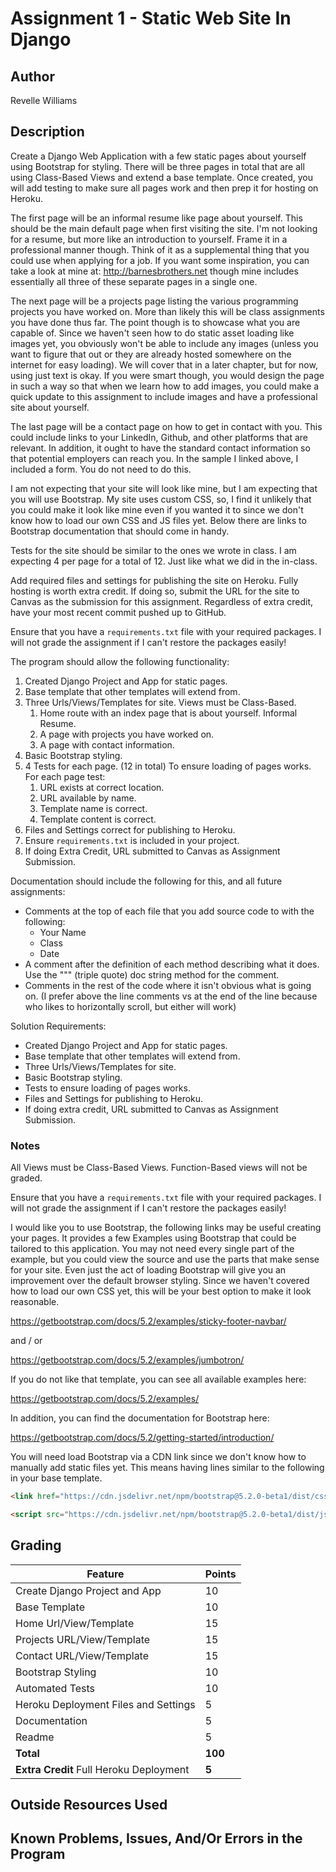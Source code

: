 # Assignment 1 - Static Web Site In Django

## Author
Revelle Williams


## Description

Create a Django Web Application with a few static pages about yourself using Bootstrap for styling. There will be three pages in total that are all using Class-Based Views and extend a base template. Once created, you will add testing to make sure all pages work and then prep it for hosting on Heroku.

The first page will be an informal resume like page about yourself. This should be the main default page when first visiting the site. I'm not looking for a resume, but more like an introduction to yourself. Frame it in a professional manner though. Think of it as a supplemental thing that you could use when applying for a job. If you want some inspiration, you can take a look at mine at: http://barnesbrothers.net though mine includes essentially all three of these separate pages in a single one.

The next page will be a projects page listing the various programming projects you have worked on. More than likely this will be class assignments you have done thus far. The point though is to showcase what you are capable of. Since we haven't seen how to do static asset loading like images yet, you obviously won't be able to include any images (unless you want to figure that out or they are already hosted somewhere on the internet for easy loading). We will cover that in a later chapter, but for now, using just text is okay. If you were smart though, you would design the page in such a way so that when we learn how to add images, you could make a quick update to this assignment to include images and have a professional site about yourself.

The last page will be a contact page on how to get in contact with you. This could include links to your LinkedIn, Github, and other platforms that are relevant. In addition, it ought to have the standard contact information so that potential employers can reach you. In the sample I linked above, I included a form. You do not need to do this.

I am not expecting that your site will look like mine, but I am expecting that you will use Bootstrap. My site uses custom CSS, so, I find it unlikely that you could make it look like mine even if you wanted it to since we don't know how to load our own CSS and JS files yet. Below there are links to Bootstrap documentation that should come in handy.

Tests for the site should be similar to the ones we wrote in class. I am expecting 4 per page for a total of 12. Just like what we did in the in-class.

Add required files and settings for publishing the site on Heroku. Fully hosting is worth extra credit. If doing so, submit the URL for the site to Canvas as the submission for this assignment. Regardless of extra credit, have your most recent commit pushed up to GitHub.

Ensure that you have a `requirements.txt` file with your required packages. I will not grade the assignment if I can't restore the packages easily!

The program should allow the following functionality:

1. Created Django Project and App for static pages.
2. Base template that other templates will extend from.
3. Three Urls/Views/Templates for site. Views must be Class-Based.
   1. Home route with an index page that is about yourself. Informal Resume.
   2. A page with projects you have worked on.
   3. A page with contact information.
4. Basic Bootstrap styling.
5. 4 Tests for each page. (12 in total) To ensure loading of pages works. For each page test:
   1. URL exists at correct location.
   2. URL available by name.
   3. Template name is correct.
   4. Template content is correct.
6. Files and Settings correct for publishing to Heroku.
7. Ensure `requirements.txt` is included in your project.
8. If doing Extra Credit, URL submitted to Canvas as Assignment Submission.

Documentation should include the following for this, and all future assignments:
* Comments at the top of each file that you add source code to with the following:
  * Your Name
  * Class
  * Date
* A comment after the definition of each method describing what it does. Use the """ (triple quote) doc string method for the comment.
* Comments in the rest of the code where it isn't obvious what is going on. (I prefer above the line comments vs at the end of the line because who likes to horizontally scroll, but either will work)

Solution Requirements:

* Created Django Project and App for static pages.
* Base template that other templates will extend from.
* Three Urls/Views/Templates for site.
* Basic Bootstrap styling.
* Tests to ensure loading of pages works.
* Files and Settings for publishing to Heroku.
* If doing extra credit, URL submitted to Canvas as Assignment Submission.

### Notes
All Views must be Class-Based Views. Function-Based views will not be graded.

Ensure that you have a `requirements.txt` file with your required packages. I will not grade the assignment if I can't restore the packages easily!

I would like you to use Bootstrap, the following links may be useful creating your pages.
It provides a few Examples using Bootstrap that could be tailored to this application.
You may not need every single part of the example, but you could view the source and use the parts that make sense for your site. Even just the act of loading Bootstrap will give you an improvement over the default browser styling.
Since we haven't covered how to load our own CSS yet, this will be your best option to make it look reasonable.

https://getbootstrap.com/docs/5.2/examples/sticky-footer-navbar/

and / or

https://getbootstrap.com/docs/5.2/examples/jumbotron/

If you do not like that template, you can see all available examples here:

https://getbootstrap.com/docs/5.2/examples/

In addition, you can find the documentation for Bootstrap here:

https://getbootstrap.com/docs/5.2/getting-started/introduction/

You will need load Bootstrap via a CDN link since we don't know how to manually add static files yet.
This means having lines similar to the following in your base template.

```html
<link href="https://cdn.jsdelivr.net/npm/bootstrap@5.2.0-beta1/dist/css/bootstrap.min.css" rel="stylesheet" integrity="sha384-0evHe/X+R7YkIZDRvuzKMRqM+OrBnVFBL6DOitfPri4tjfHxaWutUpFmBp4vmVor" crossorigin="anonymous">

<script src="https://cdn.jsdelivr.net/npm/bootstrap@5.2.0-beta1/dist/js/bootstrap.bundle.min.js" integrity="sha384-pprn3073KE6tl6bjs2QrFaJGz5/SUsLqktiwsUTF55Jfv3qYSDhgCecCxMW52nD2" crossorigin="anonymous"></script>
```

## Grading
| Feature                                  | Points |
|------------------------------------------|--------|
| Create Django Project and App            |    10  |
| Base Template                            |    10  |
| Home Url/View/Template                   |    15  |
| Projects URL/View/Template               |    15  |
| Contact URL/View/Template                |    15  |
| Bootstrap Styling                        |    10  |
| Automated Tests                          |    10  |
| Heroku Deployment Files and Settings     |     5  |
| Documentation                            |     5  |
| Readme                                   |     5  |
| **Total**                                | **100**|
| **Extra Credit** Full Heroku Deployment  |   **5**|

## Outside Resources Used



## Known Problems, Issues, And/Or Errors in the Program


